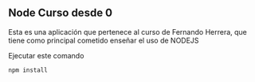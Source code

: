 ## Node Curso desde 0

Esta es una aplicación que pertenece al curso de Fernando Herrera,
que tiene como principal cometido enseñar el uso de NODEJS

Ejecutar este comando
````
npm install
````
